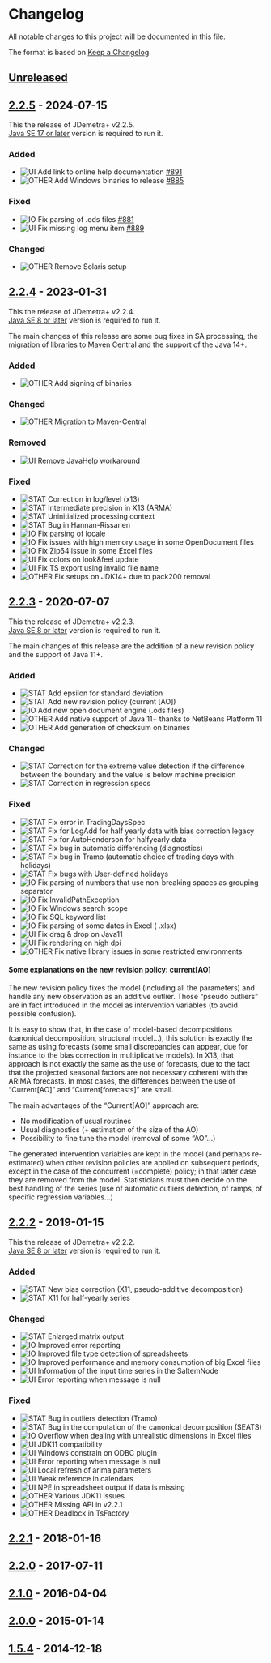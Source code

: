 
# Changelog

All notable changes to this project will be documented in this file.

The format is based on [Keep a Changelog](https://keepachangelog.com/en/1.0.0/).

## [Unreleased]

## [2.2.5] - 2024-07-15

This the release of JDemetra+ v2.2.5.  
[Java SE 17 or later](https://whichjdk.com/) version is required to run it.

### Added

- ![UI] Add link to online help documentation [#891](https://github.com/jdemetra/jdemetra-app/issues/891)
- ![OTHER] Add Windows binaries to release [#885](https://github.com/jdemetra/jdemetra-app/issues/885)

### Fixed

- ![IO] Fix parsing of .ods files [#881](https://github.com/jdemetra/jdemetra-app/issues/881)
- ![UI] Fix missing log menu item [#889](https://github.com/jdemetra/jdemetra-app/issues/889)

### Changed

- ![OTHER] Remove Solaris setup

## [2.2.4] - 2023-01-31

This the release of JDemetra+ v2.2.4.  
[Java SE 8 or later](https://adoptium.net/) version is required to run it.

The main changes of this release are some bug fixes in SA processing, the migration of libraries to Maven Central and the support of the Java 14+.

### Added

- ![OTHER] Add signing of binaries

### Changed

- ![OTHER] Migration to Maven-Central

### Removed

- ![UI] Remove JavaHelp workaround

### Fixed

- ![STAT] Correction in log/level (x13)
- ![STAT] Intermediate precision in X13 (ARMA)
- ![STAT] Uninitialized processing context
- ![STAT] Bug in Hannan-Rissanen
- ![IO] Fix parsing of locale
- ![IO] Fix issues with high memory usage in some OpenDocument files
- ![IO] Fix Zip64 issue in some Excel files
- ![UI] Fix colors on look&feel update
- ![UI] Fix TS export using invalid file name
- ![OTHER] Fix setups on JDK14+ due to pack200 removal

## [2.2.3] - 2020-07-07

This the release of JDemetra+ v2.2.3.  
[Java SE 8 or later](https://adoptium.net/) version is required to run it.

The main changes of this release are the addition of a new revision policy and the support of Java 11+.

### Added

- ![STAT] Add epsilon for standard deviation
- ![STAT] Add new revision policy (current [AO])
- ![IO] Add new open document engine (.ods files)
- ![OTHER] Add native support of Java 11+ thanks to NetBeans Platform 11
- ![OTHER] Add generation of checksum on binaries

### Changed

- ![STAT] Correction for the extreme value detection if the difference between the boundary and the value is below machine precision
- ![STAT] Correction in regression specs

### Fixed

- ![STAT] Fix error in TradingDaysSpec
- ![STAT] Fix for LogAdd for half yearly data with bias correction legacy
- ![STAT] Fix for AutoHenderson for halfyearly data
- ![STAT] Fix bug in automatic differencing (diagnostics)
- ![STAT] Fix bug in Tramo (automatic choice of trading days with holidays)
- ![STAT] Fix bugs with User-defined holidays
- ![IO] Fix parsing of numbers that use non-breaking spaces as grouping separator
- ![IO] Fix InvalidPathException
- ![IO] Fix Windows search scope
- ![IO] Fix SQL keyword list
- ![IO] Fix parsing of some dates in Excel ( .xlsx)
- ![UI] Fix drag & drop on Java11
- ![UI] Fix rendering on high dpi
- ![OTHER] Fix native library issues in some restricted environments

#### Some explanations on the new revision policy: current[AO]
The new revision policy fixes the model (including all the parameters) and handle any new observation as an additive outlier.
Those “pseudo outliers” are in fact introduced in the model as intervention variables (to avoid possible confusion).

It is easy to show that, in the case of model-based decompositions (canonical decomposition, structural model…), this solution is exactly the same as using forecasts (some small discrepancies can appear, due for instance to the bias correction in multiplicative models).
In X13, that approach is not exactly the same as the use of forecasts, due to the fact that the projected seasonal factors are not necessary coherent with the ARIMA forecasts. In most cases, the differences between the use of “Current[AO]” and “Current[forecasts]” are small.

The main advantages of the “Current[AO]” approach are:
- No modification of usual routines
- Usual diagnostics (+ estimation of the size of the AO)
- Possibility to fine tune the model (removal of some “AO”…)

The generated intervention variables are kept in the model (and perhaps re-estimated) when other revision policies are applied on subsequent periods, except in the case of the concurrent (=complete) policy; in that latter case they are removed from the model. Statisticians must then decide on the best handling of the series (use of automatic outliers detection, of ramps, of specific regression variables…)

## [2.2.2] - 2019-01-15

This the release of JDemetra+ v2.2.2.  
[Java SE 8 or later](https://adoptium.net/) version is required to run it.

### Added

- ![STAT] New bias correction (X11, pseudo-additive decomposition)
- ![STAT] X11 for half-yearly series

### Changed

- ![STAT] Enlarged matrix output
- ![IO] Improved error reporting
- ![IO] Improved file type detection of spreadsheets
- ![IO] Improved performance and memory consumption of big Excel files
- ![UI] Information of the input time series in the SaItemNode
- ![UI] Error reporting when message is null

### Fixed

- ![STAT] Bug in outliers detection (Tramo)
- ![STAT] Bug in the computation of the canonical decomposition (SEATS)
- ![IO] Overflow when dealing with unrealistic dimensions in Excel files
- ![UI] JDK11 compatibility
- ![UI] Windows constrain on ODBC plugin
- ![UI] Error reporting when message is null
- ![UI] Local refresh of arima parameters
- ![UI] Weak reference in calendars
- ![UI] NPE in spreadsheet output if data is missing
- ![OTHER] Various JDK11 issues
- ![OTHER] Missing API in v2.2.1
- ![OTHER] Deadlock in TsFactory

## [2.2.1] - 2018-01-16

## [2.2.0] - 2017-07-11

## [2.1.0] - 2016-04-04

## [2.0.0] - 2015-01-14

## [1.5.4] - 2014-12-18


[Unreleased]: https://github.com/jdemetra/jdemetra-app/compare/v2.2.5...HEAD
[2.2.5]: https://github.com/jdemetra/jdemetra-app/compare/v2.2.4...v2.2.5
[2.2.4]: https://github.com/jdemetra/jdemetra-app/compare/v2.2.3...v2.2.4
[2.2.3]: https://github.com/jdemetra/jdemetra-app/compare/v2.2.2...v2.2.3
[2.2.2]: https://github.com/jdemetra/jdemetra-app/compare/v2.2.1...v2.2.2
[2.2.1]: https://github.com/jdemetra/jdemetra-app/compare/v2.2.0...v2.2.1
[2.2.0]: https://github.com/jdemetra/jdemetra-app/compare/v2.1.0...v2.2.0
[2.1.0]: https://github.com/jdemetra/jdemetra-app/compare/v2.0.0...v2.1.0
[2.0.0]: https://github.com/jdemetra/jdemetra-app/compare/v1.5.4...v2.0.0
[1.5.4]: https://github.com/jdemetra/jdemetra-app/releases/tag/v1.5.4

[STAT]: https://img.shields.io/badge/-STAT-068C09
[OTHER]: https://img.shields.io/badge/-OTHER-e4e669
[IO]: https://img.shields.io/badge/-IO-F813F7
[UI]: https://img.shields.io/badge/-UI-5319E7
